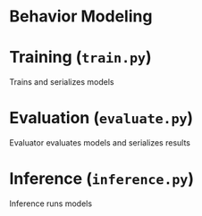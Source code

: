 # Behavior Modeling

# Training (`train.py`)

Trains and serializes models

# Evaluation (`evaluate.py`)

Evaluator evaluates models and serializes results

# Inference (`inference.py`)

Inference runs models